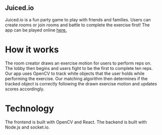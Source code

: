 ## Juiced.io
Juiced.io is a fun party game to play with friends and families. Users can create rooms or join rooms and battle to complete the exercise first! The app can be played online [here.](https://juicedio.netlify.app/)

# How it works
The room creator draws an exercise motion for users to perform reps on. The lobby then begins and users fight to be the first to complete ten reps. Our app uses OpenCV to track white objects that the user holds while performing the exercise. Our matching algorithm then determines if the tracked object is correctly following the drawn exercise motion and updates scores accordingly.

# Technology
The frontend is built with OpenCV and React. The backend is built with Node.js and socket.io.
